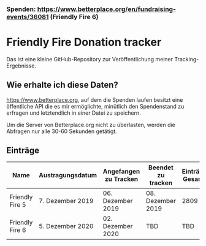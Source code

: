 ### Spenden: https://www.betterplace.org/en/fundraising-events/36081 (Friendly Fire 6)

# Friendly Fire Donation tracker
Das ist eine kleine GitHub-Repository zur Veröffentlichung meiner Tracking-Ergebnisse.

## Wie erhalte ich diese Daten?
https://www.betterplace.org, auf dem die Spenden laufen besitzt eine öffentliche API die es mir ermöglichte, minütlich den Spendenstand zu erfragen und letztendlich in einer Datei zu speichern.

Um die Server von Betterplace.org nicht zu überlasten, werden die Abfragen nur alle 30-60 Sekunden getätigt.

## Einträge
| Name | Austragungsdatum | Angefangen zu Tracken | Beendet zu tracken | Einträge Gesamt |
|---|---|---|---|---|
| Friendly Fire 5 | 7. Dezember 2019 | 06. Dezember 2019 | 08. Dezember 2019 | 2809 |
| Friendly Fire 6 | 5. Dezember 2020 | 02. Dezember 2020  | TBD | TBD |
